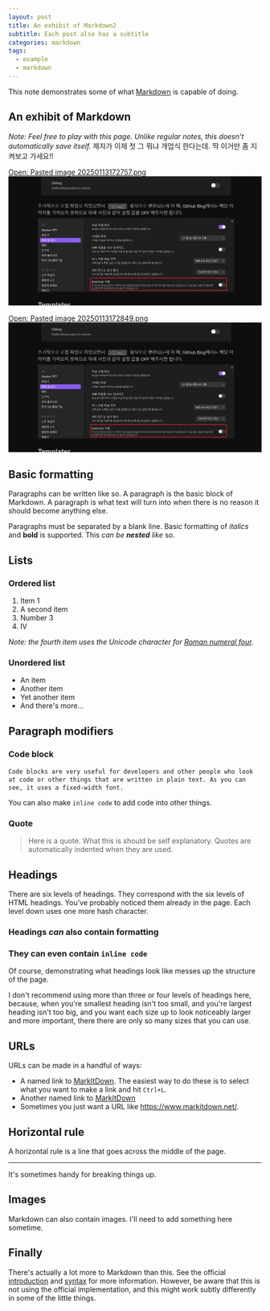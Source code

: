 ```yaml
---
layout: post
title: An exhibit of Markdown2
subtitle: Each post also has a subtitle
categories: markdown
tags:
  - example
  - markdown
---
```


This note demonstrates some of what [Markdown][1] is capable of doing.

## An exhibit of Markdown



*Note: Feel free to play with this page. Unlike regular notes, this doesn't automatically save itself.*
제자가 이제 첫 그 뭐냐 개업식 한다는데. 딱 이거만 좀 지켜보고 가세요!!



[Open: Pasted image 20250113172757.png](assets/images/posts/2018-12-05-an-exhibit-of-markdown%202/7e88a2c0f8963cfcd4f1f4c7ae9ea7eb_MD5.jpeg)
![](assets/images/posts/2018-12-05-an-exhibit-of-markdown%202/7e88a2c0f8963cfcd4f1f4c7ae9ea7eb_MD5.jpeg)


[Open: Pasted image 20250113172849.png](assets/images/posts/2018-12-05-an-exhibit-of-markdown%202/7e88a2c0f8963cfcd4f1f4c7ae9ea7eb_MD5.jpeg)
![](assets/images/posts/2018-12-05-an-exhibit-of-markdown%202/7e88a2c0f8963cfcd4f1f4c7ae9ea7eb_MD5.jpeg)
## Basic formatting

Paragraphs can be written like so. A paragraph is the basic block of Markdown. A paragraph is what text will turn into when there is no reason it should become anything else.

Paragraphs must be separated by a blank line. Basic formatting of *italics* and **bold** is supported. This *can be **nested** like* so.

## Lists

### Ordered list

1. Item 1
2. A second item
3. Number 3
4. Ⅳ

*Note: the fourth item uses the Unicode character for [Roman numeral four][2].*

### Unordered list

* An item
* Another item
* Yet another item
* And there's more...

## Paragraph modifiers

### Code block

    Code blocks are very useful for developers and other people who look at code or other things that are written in plain text. As you can see, it uses a fixed-width font.

You can also make `inline code` to add code into other things.

### Quote

> Here is a quote. What this is should be self explanatory. Quotes are automatically indented when they are used.

## Headings

There are six levels of headings. They correspond with the six levels of HTML headings. You've probably noticed them already in the page. Each level down uses one more hash character.

### Headings *can* also contain **formatting**

### They can even contain `inline code`

Of course, demonstrating what headings look like messes up the structure of the page.

I don't recommend using more than three or four levels of headings here, because, when you're smallest heading isn't too small, and you're largest heading isn't too big, and you want each size up to look noticeably larger and more important, there there are only so many sizes that you can use.

## URLs

URLs can be made in a handful of ways:

* A named link to [MarkItDown][3]. The easiest way to do these is to select what you want to make a link and hit `Ctrl+L`.
* Another named link to [MarkItDown](https://www.markitdown.net/)
* Sometimes you just want a URL like <https://www.markitdown.net/>.

## Horizontal rule

A horizontal rule is a line that goes across the middle of the page.

---

It's sometimes handy for breaking things up.

## Images

Markdown can also contain images. I'll need to add something here sometime.

## Finally

There's actually a lot more to Markdown than this. See the official [introduction][4] and [syntax][5] for more information. However, be aware that this is not using the official implementation, and this might work subtly differently in some of the little things.


  [1]: https://daringfireball.net/projects/markdown/
  [2]: https://www.fileformat.info/info/unicode/char/2163/index.htm
  [3]: https://www.markitdown.net/
  [4]: https://daringfireball.net/projects/markdown/basics
  [5]: https://daringfireball.net/projects/markdown/syntax
